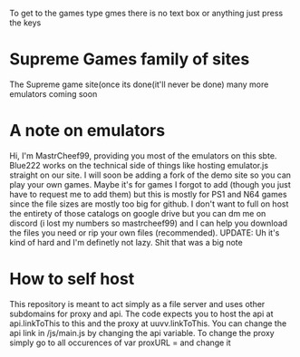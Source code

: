 To get to the games type gmes
there is no text box or anything just press the keys
# Supreme Games family of sites
The Supreme game site(once its done(it'll never be done)
many more emulators coming soon
# A note on emulators
Hi, I'm MastrCheef99, providing you most of the emulators on this sbte. Blue222 works on the technical side of things like hosting emulator.js straight on our site. I will soon be adding a fork of the demo site so you can play your own games. Maybe it's for games I forgot to add (though you just have to request me to add them) but this is mostly for PS1 and N64 games since the file sizes are mostly too big for github. I don't want to full on host the entirety of those catalogs on google drive but you can dm me on discord (i lost my numbers so mastrcheef99) and I can help you download the files you need or rip your own files (recommended). UPDATE: Uh it's kind of hard and I'm definetly not lazy.
Shit that was a big note
# How to self host
This repository is meant to act simply as a file server and uses other subdomains for proxy and api. The code expects you to host the api at api.linkToThis to this and the proxy at uuvv.linkToThis. You can change the api link in /js/main.js by changing the api variable. To change the proxy simply go to all occurences of var proxURL = and change it
